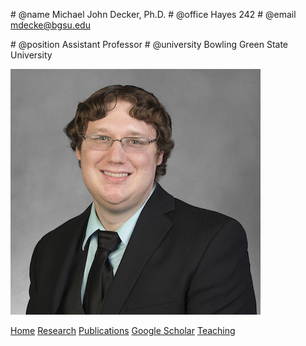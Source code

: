
<div markdown="0" class="info">

<span markdown="1" class="contact comment">\# @name   Michael John Decker, Ph.D.
\# @office Hayes 242
\# @email  [mdecke@bgsu.edu](mailto:mdecke@bgsu.edu)
</span>

<span markdown="1" class="position comment">\# @position   Assistant Professor
\# @university Bowling Green State University
</span>

<img class="decker" src="/images/decker.jpg"/>

</div>

<div markdown="1" class="menu">

[Home](index.html "Home page")
[Research](research.html "A brief description of my research")
[Publications](publications.html "List of all publications")
[Google Scholar](https://scholar.google.com/citations?user=2E-jE6IAAAAJ&hl=en "Publications and # citations")
[Teaching](teaching.html "Previous teaching")

</div>

